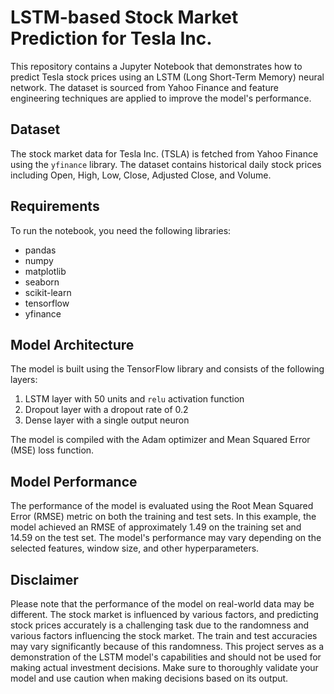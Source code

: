 # LSTM-based Stock Market Prediction for Tesla Inc.

This repository contains a Jupyter Notebook that demonstrates how to predict Tesla stock prices using an LSTM (Long Short-Term Memory) neural network. The dataset is sourced from Yahoo Finance and feature engineering techniques are applied to improve the model's performance.

## Dataset

The stock market data for Tesla Inc. (TSLA) is fetched from Yahoo Finance using the `yfinance` library. The dataset contains historical daily stock prices including Open, High, Low, Close, Adjusted Close, and Volume.

## Requirements

To run the notebook, you need the following libraries:

- pandas
- numpy
- matplotlib
- seaborn
- scikit-learn
- tensorflow
- yfinance

## Model Architecture

The model is built using the TensorFlow library and consists of the following layers:

1. LSTM layer with 50 units and `relu` activation function
2. Dropout layer with a dropout rate of 0.2
3. Dense layer with a single output neuron

The model is compiled with the Adam optimizer and Mean Squared Error (MSE) loss function.

## Model Performance

The performance of the model is evaluated using the Root Mean Squared Error (RMSE) metric on both the training and test sets. In this example, the model achieved an RMSE of approximately 1.49 on the training set and 14.59 on the test set. The model's performance may vary depending on the selected features, window size, and other hyperparameters.

## Disclaimer

Please note that the performance of the model on real-world data may be different. The stock market is influenced by various factors, and predicting stock prices accurately is a challenging task due to the randomness and various factors influencing the stock market. The train and test accuracies may vary significantly because of this randomness. This project serves as a demonstration of the LSTM model's capabilities and should not be used for making actual investment decisions. Make sure to thoroughly validate your model and use caution when making decisions based on its output.
